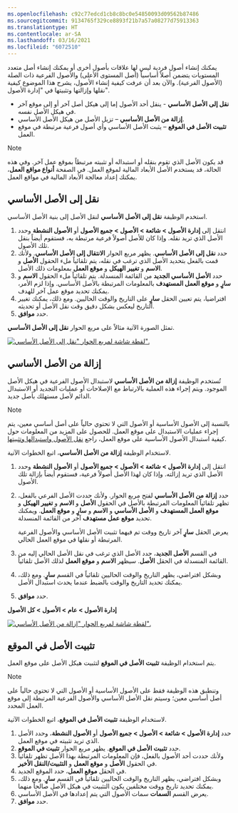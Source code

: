 ```yaml
---
ms.openlocfilehash: c92c77edcd1cb8c8bc0e54850093d09562b87486
ms.sourcegitcommit: 9134765f329ce8893f21b7a57a08277d75913363
ms.translationtype: HT
ms.contentlocale: ar-SA
ms.lasthandoff: 03/16/2021
ms.locfileid: "6072510"
---
```

يمكنك إنشاء أصول فردية ليس لها علاقات بأصول أخرى أو يمكنك إنشاء أصل متعدد المستويات يتضمن أصلاً أساسياً (أصل المستوى الأعلى) والأصول الفرعية ذات الصلة (الأصول الفرعية). والآن بعد أن عرفت كيفية إنشاء الأصول، يشرح هذا الموضوع كيفية نقلها وإزالتها وتثبيتها في "إدارة الأصول". 

- **نقل إلى الأصل الأساسي** - ينقل أحد الأصول إما إلى هيكل أصل آخر أو إلى موقع آخر في هيكل الأصل نفسه.
- **إزالة من الأصل الأساسي** – تزيل الأصل من هيكل الأصل الأساسي.
- **تثبيت الأصل في الموقع** – يثبت الأصل الأساسي وأي أصول فرعية مرتبطة في موقع العمل.


> [!NOTE]
> قد يكون الأصل الذي تقوم بنقله أو استبداله أو تثبيته مرتبطاً بموقع عمل آخر. وفي هذه الحالة، قد يستخدم الأصل الأبعاد المالية لموقع العمل. في الصفحة **أنواع مواقع العمل**، يمكنك إعداد معالجة الأبعاد المالية في مواقع العمل.

## <a name="move-to-parent-asset"></a>نقل إلى الأصل الأساسي
استخدم الوظيفة **نقل إلى الأصل الأساسي** لنقل الأصل إلى بنية الأصل الأساسي. 

1.  انتقل إلى **إدارة الأصول > شائعة > الأصول > جميع الأصول** أو **الأصول النشطة** وحدد الأصل الذي تريد نقله. وإذا كان للأصل أصولاً فرعية مرتبطة به، فستقوم أيضاً بنقل تلك الأصول.
2.  حدد **نقل إلى الأصل الأساسي**. يظهر مربع الحوار **الانتقال إلى الأصل الأساسي**. ولأنك قمت بالفعل بتحديد الأصل الذي ترغب في نقله، يتم تلقائياً ملء الحقول **الأصل** و **الاسم** و **تغيير الهيكل** و **موقع العمل** بمعلومات ذلك الأصل.
3.  حدد **الأصل الأساسي الجديد** من القائمة المنسدلة. يتم تلقائياً ملء الحقول **الاسم** و **سارٍ** و **موقع العمل المستهدف** بالمعلومات المرتبطة بالأصل الأساسي. وإذا لزم الأمر، يمكنك تحديد موقع عمل آخر للهدف.
4.  افتراضيا، يتم تعيين الحقل **سارٍ** على التاريخ والوقت الحاليين. ومع ذلك، يمكنك تغيير التاريخ ليعكس بشكل دقيق وقت نقل الأصل أو تحديثه.
5.  حدد **موافق**.

تمثل الصورة الآتية مثالاً على مربع الحوار **نقل إلى الأصل الأساسي**.

[![لقطة شاشة لمربع الحوار "نقل إلى الأصل الأساسي".](../media/move-to-parent-ssm.png)](../media/move-to-parent-ssm.png#lightbox)


## <a name="remove-from-parent-asset"></a>إزالة من الأصل الأساسي
تُستخدم الوظيفة **إزالة من الأصل الأساسي** لاستبدال الأصول الفرعية في هيكل الأصل الموجود. ويتم إجراء هذه العملية بالارتباط مع الإصلاحات أو عمليات التجديد أو الاستبدال الدائم لأصل مستهلك بأصل جديد. 

> [!NOTE]
> بالنسبة إلى الأصول الأساسية أو الأصول التي لا تحتوي حالياً على أصل أساسي معين، يتم إجراء عمليات الاستبدال على موقع العمل. للحصول على المزيد من المعلومات حول كيفية استبدال الأصول الأساسية على موقع العمل، راجع  [نقل الأصول واستبدالها وتثبيتها](https://docs.microsoft.com/dynamics365/supply-chain/asset-management/objects/move-replace-and-install-objects/?azure-portal=true).

لاستخدام الوظيفة **إزالة من الأصل الأساسي**، اتبع الخطوات الآتية.

1.  انتقل إلى **إدارة الأصول > شائعة > الأصول > جميع الأصول** أو **الأصول النشطة** وحدد الأصل الذي تريد إزالته. وإذا كان لهذا الأصل أصولاً فرعية، فستقوم أيضاً بإزالة تلك الأصول.

2.  حدد **إزالة من الأصل الأساسي** لفتح مربع الحوار. ولأنك حددت الأصل الفرعي بالفعل، تظهر تلقائياً المعلومات المرتبطة بالأصل في الحقول **الأصل** و **الاسم** و **تغيير الهيكل** و **موقع العمل المستهدف** و **الأصل الأساسي** و **الاسم** و **سارٍ** و **موقع العمل**. ويمكنك تحديد **موقع عمل مستهدف** آخر من القائمة المنسدلة. 

    يعرض الحقل **سارٍ** آخر تاريخ ووقت تم فيهما تثبيت الأصل الأساسي والأصول الفرعية المرتبطة أو نقلها في موقع العمل الحالي.

3.  في القسم **الأصل الجديد**، حدد الأصل الذي ترغب في نقل الأصل الحالي إليه من القائمة المنسدلة في الحقل **الأصل**. سيظهر **الاسم** و **موقع العمل** لذلك الأصل تلقائياً.
4.  وبشكل افتراضي، يظهر التاريخ والوقت الحاليين تلقائياً في القسم **سارٍ**. ومع ذلك، يمكنك تحديد التاريخ والوقت بالضبط عندما يحدث استبدال الأصل.
5.  حدد **موافق**.

**‎إدارة الأصول > عام > الأصول > كل الأصول** 
 

[![لقطة شاشة لمربع الحوار "إزالة من الأصل الأساسي".](../media/remove-from-parent-asset-ssm.png)](../media/remove-from-parent-asset-ssm.png#lightbox)


## <a name="install-asset-at-location"></a>تثبيت الأصل في الموقع
يتم استخدام الوظيفة **تثبيت الأصل في الموقع** لتثبيت هيكل الأصل على موقع العمل.

> [!NOTE]
> وتنطبق هذه الوظيفة فقط على الأصول الأساسية أو الأصول التي لا تحتوي حالياً على أصل أساسي معين؛ وسيتم نقل الأصل الأساسي والأصول الفرعية المرتبطة إلى موقع العمل المحدد.

لاستخدام الوظيفة **تثبيت الأصل في الموقع**، اتبع الخطوات الآتية.

1.  حدد **إدارة الأصول > شائعة > الأصول > جميع الأصول** أو **الأصول النشطة**، وحدد الأصل الذي تريد تثبيته في موقع العمل.
2.  حدد **تثبيت الأصل في الموقع**. يظهر مربع الحوار **تثبيت في الموقع**.
3.  ولأنك حددت أحد الأصول بالفعل، فإن المعلومات المرتبطة بهذا الأصل تظهر تلقائياً في الحقول **الأصل** و **موقع العمل** و **التثبيت/النقل الأخير**.
4.  في الحقل **موقع العمل**، حدد الموقع الجديد.
5.  وبشكل افتراضي، يظهر التاريخ والوقت الحاليين تلقائياً في القسم **سارٍ**. ومع ذلك، يمكنك تحديد تاريخ ووقت مختلفين يكون التثبيت في هيكل الأصل صالحاً منهما.
6.  يعرض القسم **السمات** سمات الأصول التي يتم إعدادها في الأصل الأساسي.
7.  حدد **موافق**.
